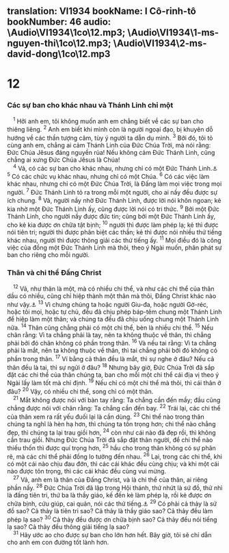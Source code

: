translation: VI1934
bookName: I Cô-rinh-tô 
bookNumber: 46
audio: \Audio\VI1934\1co\12.mp3; \Audio\VI1934\1-ms-nguyen-thi\1co\12.mp3; \Audio\VI1934\2-ms-david-dong\1co\12.mp3
-------

<div class="title"><h1>12</h1><h3>Các sự ban cho khác nhau và Thánh Linh chỉ một</h3></div>
<span class="verse 1co_12_1"> <sup>1</sup> Hỡi anh em, tôi không muốn anh em chẳng biết về các sự ban cho thiêng liêng. </span>
<span class="verse 1co_12_2"><sup>2</sup> Anh em biết khi mình còn là người ngoại đạo, bị khuyên dỗ hướng về các thần tượng câm, tùy ý người ta dẫn dụ mình. </span>
<span class="verse 1co_12_3"><sup>3</sup> Bởi đó, tôi tỏ cùng anh em, chẳng ai cảm Thánh Linh của Đức Chúa Trời, mà nói rằng: Đức Chúa Jêsus đáng nguyền rủa! Nếu không cảm Đức Thánh Linh, cũng chẳng ai xưng Đức Chúa Jêsus là Chúa! <br/></span>
<span class="verse 1co_12_4"> <sup>4</sup> Vả, có các sự ban cho khác nhau, nhưng chỉ có một Đức Thánh Linh.<a data-toggle="tooltip" data-placement="bottom" title="Ro 12:6-8">⚓</a></span>
<span class="verse 1co_12_5"><sup>5</sup> Có các chức vụ khác nhau, nhưng chỉ có một Chúa. </span>
<span class="verse 1co_12_6"><sup>6</sup> Có các việc làm khác nhau, nhưng chỉ có một Đức Chúa Trời, là Đấng làm mọi việc trong mọi người. </span>
<span class="verse 1co_12_7"><sup>7</sup> Đức Thánh Linh tỏ ra trong mỗi một người, cho ai nấy đều được sự ích chung. </span>
<span class="verse 1co_12_8"><sup>8</sup> Vả, người nầy nhờ Đức Thánh Linh, được lời nói khôn ngoan; kẻ kia nhờ một Đức Thánh Linh ấy, cũng được lời nói có tri thức. </span>
<span class="verse 1co_12_9"><sup>9</sup> Bởi một Đức Thánh Linh, cho người nầy được đức tin; cũng bởi một Đức Thánh Linh ấy, cho kẻ kia được ơn chữa tật bịnh; </span>
<span class="verse 1co_12_10"><sup>10</sup> người thì được làm phép lạ; kẻ thì được nói tiên tri; người thì được phân biệt các thần; kẻ thì được nói nhiều thứ tiếng khác nhau, người thì được thông giải các thứ tiếng ấy. </span>
<span class="verse 1co_12_11"><sup>11</sup> Mọi điều đó là công việc của đồng một Đức Thánh Linh mà thôi, theo ý Ngài muốn, phân phát sự ban cho riêng cho mỗi người. <br/></span>
<div class="title"><h3>Thân và chi thể Đấng Christ</h3></div>
<span class="verse 1co_12_12"> <sup>12</sup> Vả, như thân là một, mà có nhiều chi thể, và như các chi thể của thân dầu có nhiều, cũng chỉ hiệp thành một thân mà thôi, Đấng Christ khác nào như vậy.<a data-toggle="tooltip" data-placement="bottom" title="Ro 12:4-5">⚓</a></span>
<span class="verse 1co_12_13"><sup>13</sup> Vì chưng chúng ta hoặc người Giu-đa, hoặc người Gờ-réc, hoặc tôi mọi, hoặc tự chủ, đều đã chịu phép báp-têm chung một Thánh Linh để hiệp làm một thân; và chúng ta đều đã chịu uống chung một Thánh Linh nữa. </span>
<span class="verse 1co_12_14"><sup>14</sup> Thân cũng chẳng phải có một chi thể, bèn là nhiều chi thể. </span>
<span class="verse 1co_12_15"><sup>15</sup> Nếu chân rằng: Vì ta chẳng phải là tay, nên ta không thuộc về thân, thì chẳng phải bởi đó chân không có phần trong thân. </span>
<span class="verse 1co_12_16"><sup>16</sup> Và nếu tai rằng: Vì ta chẳng phải là mắt, nên ta không thuộc về thân, thì tai chẳng phải bởi đó không có phần trong thân. </span>
<span class="verse 1co_12_17"><sup>17</sup> Ví bằng cả thân đều là mắt, thì sự nghe ở đâu? Nếu cả thân đều là tai, thì sự ngửi ở đâu? </span>
<span class="verse 1co_12_18"><sup>18</sup> Nhưng bây giờ, Đức Chúa Trời đã sắp đặt các chi thể của thân chúng ta, ban cho mỗi một chi thể cái địa vị theo ý Ngài lấy làm tốt mà chỉ định. </span>
<span class="verse 1co_12_19"><sup>19</sup> Nếu chỉ có một chi thể mà thôi, thì cái thân ở đâu? </span>
<span class="verse 1co_12_20"><sup>20</sup> Vậy, có nhiều chi thể, song chỉ có một thân. <br/></span>
<span class="verse 1co_12_21"> <sup>21</sup> Mắt không được nói với bàn tay rằng: Ta chẳng cần đến mầy; đầu cũng chẳng được nói với chân rằng: Ta chẳng cần đến bay. </span>
<span class="verse 1co_12_22"><sup>22</sup> Trái lại, các chi thể của thân xem ra rất yếu đuối lại là cần dùng. </span>
<span class="verse 1co_12_23"><sup>23</sup> Chi thể nào trong thân chúng ta nghĩ là hèn hạ hơn, thì chúng ta tôn trọng hơn; chi thể nào chẳng đẹp, thì chúng ta lại trau giồi hơn, </span>
<span class="verse 1co_12_24"><sup>24</sup> còn như cái nào đã đẹp rồi, thì không cần trau giồi. Nhưng Đức Chúa Trời đã sắp đặt thân người, để chi thể nào thiếu thốn thì được quí trọng hơn, </span>
<span class="verse 1co_12_25"><sup>25</sup> hầu cho trong thân không có sự phân rẽ, mà các chi thể phải đồng lo tưởng đến nhau. </span>
<span class="verse 1co_12_26"><sup>26</sup> Lại, trong các chi thể, khi có một cái nào chịu đau đớn, thì các cái khác đều cùng chịu; và khi một cái nào được tôn trọng, thì các cái khác đều cùng vui mừng. <br/></span>
<span class="verse 1co_12_27"> <sup>27</sup> Vả, anh em là thân của Đấng Christ, và là chi thể của thân, ai riêng phần nấy. </span>
<span class="verse 1co_12_28"><sup>28</sup> Đức Chúa Trời đã lập trong Hội thánh, thứ nhứt là sứ đồ, thứ nhì là đấng tiên tri, thứ ba là thầy giáo, kế đến kẻ làm phép lạ, rồi kẻ được ơn chữa bịnh, cứu giúp, cai quản, nói các thứ tiếng.<a data-toggle="tooltip" data-placement="bottom" title="Eph 4:11">⚓</a></span>
<span class="verse 1co_12_29"><sup>29</sup> Có phải cả thảy là sứ đồ sao? Cả thảy là tiên tri sao? Cả thảy là thầy giáo sao? Cả thảy đều làm phép lạ sao? </span>
<span class="verse 1co_12_30"><sup>30</sup> Cả thảy đều được ơn chữa bịnh sao? Cả thảy đều nói tiếng lạ sao? Cả thảy đều thông giải tiếng lạ sao? <br/></span>
<span class="verse 1co_12_31"> <sup>31</sup> Hãy ước ao cho được sự ban cho lớn hơn hết. Bây giờ, tôi sẽ chỉ dẫn cho anh em con đường tốt lành hơn. <br/></span>
